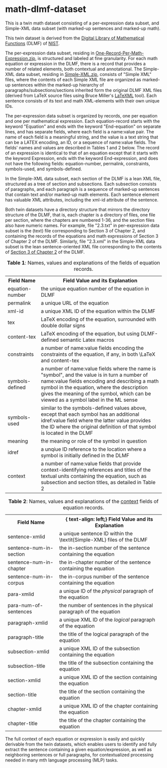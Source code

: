 # math-dlmf-dataset
This is a twin math dataset consisting of a per-expression data subset, and Simple-XML data subset (with marked-up sentences and marked-up math). 

This twin dataset is derived from the <a href="http://dlmf.nist.gov"> Digital Library of Mathematical Functions</a> (DLMF) of <a href="http://www.nist.gov">NIST</a>.

The per-expression data subset, residing in <a href="https://github.com/abdouyoussef/math-dlmf-dataset/blob/master/One-Record-Per-Math-Expression.zip">One-Record-Per-Math-Expression.zip</a>, is structured and labeled at fine granularity. For each math equation or expression in the DLMF, there is a record that provides a number of related elements, both contextual and annotational. The Simple-XML data subset, residing in <a href="https://github.com/abdouyoussef/math-dlmf-dataset/blob/master/Simple-XML.zip">Simple-XML.zip</a>, consists of "Simple XML" files, where the contents of each Simple XML file are organized as marked-up sentences within the marked-up hierarchy of paragraphs/subsections/sections inherited form the original DLMF XML files (derived from LaTeX source files using Bruce Miller's <a href="http://dlmf.nist.gov/LaTeXML/" title="" class="ltx_ref ltx_font_typewriter">LaTeXML</a> tool). Each sentence consists of its text and math XML-elements with their own unique IDs. 

The per-expression data subset is organized by records, one per equation and one per mathematical expression. Each equation-record starts with the keyword "Equation" and ends with the keyword "End-equation" on separate lines, and has separate fields, where each field is a name:value pair. The name of each field is a meaningful string, and the value is a text string that can be a LATEX encoding, an ID, or a sequence of name:value fields. The fields' names and values are described in Tables 1 and 2 below. The record of an expression is identical to that of an equation except that it starts with the keyword Expression, ends with the keyword End-expression, and does not have the following fields: equation-number, permalink, constraints, symbols-used, and symbols-defined.

In the Simple-XML data subset, each section of the DLMF is a lean XML file, structured as a tree of section and subsections. Each subsection consists of paragraphs, and each paragraph is a sequence of marked-up sentences that contain text and/or marked-up math elements. Each sentence element has valuable XML attributes, including the xml-id attribute of the sentence.

Both twin datasets have a directory structure that mirrors the directory structure of the DLMF, that is, each chapter is a directory of files, one file per section, where the chapters are numbered 1-36, and the section files also have numeric names. For example, file "2.3.txt" in per-expression data subset is the (text) file corresponding to Section 3 of Chapter 2, and containing the records of the equations and math expressions of Section 3 of Chapter 2 of the DLMF. Similarly, file "2.3.xml" in the Simple-XML data subset is the lean sentence-oriented XML file corresponding to the contents of <a href="https://dlmf.nist.gov/2.3">Section 3 of Chapter 2</a> of the DLMF.

<table style="width:100%">
  <caption><b>Table 1</b>: Names, values and explanations of the fields of equation records.</caption>
<tr><th> Field Name </th> <th> Field Value and its Explanation </th> </tr>
<tr> <td> equation-number </td> <td> the unique equation number of the equation in DLMF    </td> </tr>
<tr> <td> permalink </td> <td> a unique URL of the equation </td> </tr>
<tr> <td> xml-id </td> <td> a unique XML ID of the equation within the DLMF  </td> </tr>
<tr> <td> tex </td> <td> LaTeX encoding of the equation, surrounded with double dollar signs </td> </tr>
<tr> <td> content-tex </td> <td> LaTeX encoding of the equation, but using DLMF-defined semantic Latex macros </td> </tr>
<tr> <td> constraints </td> <td> a number of name:value fields encoding the constraints of the equation, if any, in both \LaTeX and content-tex </td> </tr> 
<tr> <td> symbols-defined </td> <td> a number of name:value fields where the name is "symbol", and the value is in turn a number of name:value fields encoding and describing a math symbol in the equation, where the description gives the meaning of the symbol, which can be viewed as a symbol label in the ML sense </td> </tr>
<tr> <td> symbols-used </td> <td> similar to the symbols-defined values above, except that each symbol has an additional idref:value field where the latter value provides the ID where the original definition of that symbol is located in the DLMF</td> </tr>
<tr> <td> meaning </td> <td> the meaning or role of the symbol in question </td> </tr>
<tr> <td> idref </td> <td> a unqiue ID reference to the location where a symbol is initially defined in the DLMF </td> </tr>
<tr> <td> context </td> <td> a number of name:value fields that provide context-identifying references and titles of the textual units containing the equation, such as subsection and section titles, as detailed in Table 2</td> </tr>
</table>

<table style="width:100%">
  <caption><b>Table 2</b>: Names, values and explanations of the <u>context</u> fields of equation records.</caption>
<tr><th> Field Name </th> <th> { text-align: left;} Field Value and its Explanation</th> </tr>
<tr> <td> sentence-xmlid </td> <td>  a unique sentence ID within the \textit{Simple-XML} files of the DLMF </td> </tr>
<tr> <td> sentence-num-in-section </td> <td>  the in-section number of the sentence containing the equation </td> </tr>
<tr> <td> sentence-num-in-chapter </td> <td>  the in-chapter number of the sentence containing the equation </td> </tr>
<tr> <td> sentence-num-in-corpus </td> <td>  the in-corpus number of the sentence containing the equation </td> </tr>
<tr> <td> para-xmlid </td> <td>  a unique ID of the <i>physical</i> paragraph of the equation </td> </tr>
<tr> <td> para-num-of-sentences </td> <td>  the number of sentences in the physical paragraph of the equation </td> </tr>
<tr> <td> paragraph-xmlid </td> <td>  a unique XML ID of the <i>logical</i> paragraph of the equation </td> </tr>
<tr> <td> paragraph-title </td> <td>  the title of the logical paragraph of the equation </td> </tr>
<tr> <td> subsection-xmlid </td> <td>  a unique XML ID of the subsection containing the equation </td> </tr>
<tr> <td> subsection-title </td> <td>  the title of the subsection containing the equation </td> </tr>
<tr> <td> section-xmlid </td> <td>  a unique XML ID of the section containing the equation </td> </tr>
<tr> <td> section-title </td> <td>  the title of the section containing the equation </td> </tr>
<tr> <td> chapter-xmlid </td> <td>  a unique XML ID of the chapter containing the equation </td> </tr>
<tr> <td> chapter-title </td> <td>  the title of the chapter containing the equation </td> </tr>
</table>




The full context of each equation or expression is easily and quickly derivable from the twin datasets, which enables users to identify and fully extract the sentence containing a given equation/expression, as well as neighboring sentences
or full paragraphs, for contextualized processing needed in many mth language processing (MLP) tasks.
